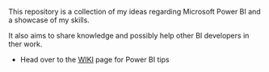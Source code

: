 This repository is a collection of my ideas regarding Microsoft Power BI and a showcase of my skills.

It also aims to share knowledge and possibly help other BI developers in ther work.

* Head over to the [WIKI](https://github.com/fulopattilak/ms_power_bi/wiki) page for Power BI tips
